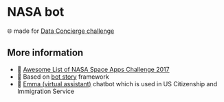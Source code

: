 # NASA bot
:globe_with_meridians: made for [Data Concierge challenge](https://2017.spaceappschallenge.org/challenges/ideate-and-create/data-concierge/)

## More information

- :memo: [Awesome List of NASA Space Apps Challenge 2017](https://gist.github.com/hyzhak/2586979d8951a6ec508faa58191395fe)
- :rocket: Based on [bot story](https://github.com/botstory/botstory) framework
- :information_desk_person: [Emma (virtual assistant)](https://www.uscis.gov/emma) chatbot which is used in US Citizenship and Immigration Service
